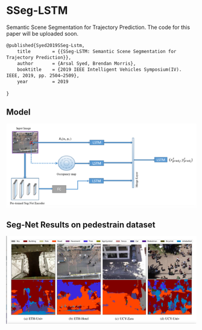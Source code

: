 # SSeg-LSTM
Semantic Scene Segmentation for Trajectory Prediction.
The code for this paper will be uploaded soon.
```
@published{Syed2019SSeg-Lstm,
    title        = {{SSeg-LSTM: Semantic Scene Segmentation for Trajectory Prediction}},
    author       = {Arsal Syed, Brendan Morris},
    booktitle    = {2019 IEEE Intelligent Vehicles Symposium(IV). IEEE, 2019, pp. 2504–2509},
    year         = 2019
    
}
```

## Model 
![Model](https://github.com/arsalhuda24/SSeg-LSTM/blob/master/model.png)


## Seg-Net Results on pedestrain dataset 
![Seg-Net](https://github.com/arsalhuda24/SSeg-LSTM/blob/master/segmentation.png)




